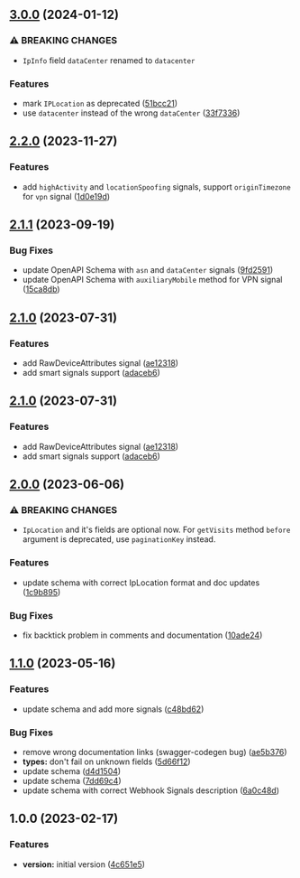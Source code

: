 ## [3.0.0](https://github.com/fingerprintjs/fingerprint-pro-server-api-java-sdk/compare/v2.2.0...v3.0.0) (2024-01-12)


### ⚠ BREAKING CHANGES

* `IpInfo` field `dataCenter` renamed to `datacenter`

### Features

* mark `IPLocation` as deprecated ([51bcc21](https://github.com/fingerprintjs/fingerprint-pro-server-api-java-sdk/commit/51bcc21388320a5af91dcfb0fff39db587bd21fc))
* use `datacenter` instead of the wrong `dataCenter` ([33f7336](https://github.com/fingerprintjs/fingerprint-pro-server-api-java-sdk/commit/33f733677cabe7b2ec94a6aad5f5b786070576f9))

## [2.2.0](https://github.com/fingerprintjs/fingerprint-pro-server-api-java-sdk/compare/v2.1.1...v2.2.0) (2023-11-27)


### Features

* add `highActivity` and `locationSpoofing` signals, support `originTimezone` for `vpn` signal ([1d0e19d](https://github.com/fingerprintjs/fingerprint-pro-server-api-java-sdk/commit/1d0e19df7a7e511f7490d48580b922f076f731fb))

## [2.1.1](https://github.com/fingerprintjs/fingerprint-pro-server-api-java-sdk/compare/v2.1.0...v2.1.1) (2023-09-19)


### Bug Fixes

* update OpenAPI Schema with `asn` and `dataCenter` signals ([9fd2591](https://github.com/fingerprintjs/fingerprint-pro-server-api-java-sdk/commit/9fd2591a20fd8ad8e451624b0e880a94dd715b21))
* update OpenAPI Schema with `auxiliaryMobile` method for VPN signal ([15ca8db](https://github.com/fingerprintjs/fingerprint-pro-server-api-java-sdk/commit/15ca8db508448fcfc0cee90a18f7c513b3ccde4e))

## [2.1.0](https://github.com/fingerprintjs/fingerprint-pro-server-api-java-sdk/compare/v2.0.0...v2.1.0) (2023-07-31)


### Features

* add RawDeviceAttributes signal ([ae12318](https://github.com/fingerprintjs/fingerprint-pro-server-api-java-sdk/commit/ae12318beb679f4e5cbe4fa857fc007c295e3b8b))
* add smart signals support ([adaceb6](https://github.com/fingerprintjs/fingerprint-pro-server-api-java-sdk/commit/adaceb69ef86b65eed0cb0f2ab2c2b4af218cdf8))

## [2.1.0](https://github.com/fingerprintjs/fingerprint-pro-server-api-java-sdk/compare/v2.0.0...v2.1.0) (2023-07-31)


### Features

* add RawDeviceAttributes signal ([ae12318](https://github.com/fingerprintjs/fingerprint-pro-server-api-java-sdk/commit/ae12318beb679f4e5cbe4fa857fc007c295e3b8b))
* add smart signals support ([adaceb6](https://github.com/fingerprintjs/fingerprint-pro-server-api-java-sdk/commit/adaceb69ef86b65eed0cb0f2ab2c2b4af218cdf8))

## [2.0.0](https://github.com/fingerprintjs/fingerprint-pro-server-api-java-sdk/compare/v1.1.0...v2.0.0) (2023-06-06)


### ⚠ BREAKING CHANGES

* `IpLocation` and it's fields are optional now.
For `getVisits` method `before` argument is deprecated, use `paginationKey` instead.

### Features

* update schema with correct IpLocation format and doc updates ([1c9b895](https://github.com/fingerprintjs/fingerprint-pro-server-api-java-sdk/commit/1c9b895c341340a299c612d01438d79ffa6fe49f))


### Bug Fixes

* fix backtick problem in comments and documentation ([10ade24](https://github.com/fingerprintjs/fingerprint-pro-server-api-java-sdk/commit/10ade24eb537ac8b1bc435aefdac7308b2adaea3))

## [1.1.0](https://github.com/fingerprintjs/fingerprint-pro-server-api-java-sdk/compare/v1.0.0...v1.1.0) (2023-05-16)


### Features

* update schema and add more signals ([c48bd62](https://github.com/fingerprintjs/fingerprint-pro-server-api-java-sdk/commit/c48bd62812198a4dcdf0a42b8a98f7d8abc6a307))


### Bug Fixes

* remove wrong documentation links (swagger-codegen bug) ([ae5b376](https://github.com/fingerprintjs/fingerprint-pro-server-api-java-sdk/commit/ae5b3765bd30b8273b7eb0f0da2e70c12c6b9aa4))
* **types:** don't fail on unknown fields ([5d66f12](https://github.com/fingerprintjs/fingerprint-pro-server-api-java-sdk/commit/5d66f12988e9fa5a953518f638c9df75774b5232))
* update schema ([d4d1504](https://github.com/fingerprintjs/fingerprint-pro-server-api-java-sdk/commit/d4d15042a8547136d47302b4ee86e6f5909b64fc))
* update schema ([7dd69c4](https://github.com/fingerprintjs/fingerprint-pro-server-api-java-sdk/commit/7dd69c4b1a8d2d2c7e506632b8892553eebd86e7))
* update schema with correct Webhook Signals description ([6a0c48d](https://github.com/fingerprintjs/fingerprint-pro-server-api-java-sdk/commit/6a0c48d1463e5e6671a944aaa45533063fbc4617))

## 1.0.0 (2023-02-17)


### Features

* **version:** initial version ([4c651e5](https://github.com/fingerprintjs/fingerprint-pro-server-api-java-sdk/commit/4c651e5b70a943f367572dd433a6fd9d1b8aad96))
